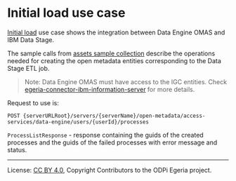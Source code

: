 <!-- SPDX-License-Identifier: CC-BY-4.0 -->
<!-- Copyright Contributors to the ODPi Egeria project. -->

# Initial load use case

[Initial load](../samples/initial-load/data-stage) use case shows the integration between 
Data Engine OMAS and IBM Data Stage.

The sample calls from [assets sample collection](../samples/collections/DataEngine-process_endpoints.postman_collection.json)
describe the operations needed for creating the open metadata entities corresponding to the Data Stage ETL job.

>Note: Data Engine OMAS must have access to the IGC entities. 
Check [egeria-connector-ibm-information-server](https://github.com/odpi/egeria-connector-ibm-information-server#ibm-infosphere-information-server-connectors)
for more details.

Request to use is: 

```
POST {serverURLRoot}/servers/{serverName}/open-metadata/access-services/data-engine/users/{userId}/processes
```

`ProcessListResponse` - response containing the guids of the created processes 
and the guids of the failed processes with error message and status.


----
License: [CC BY 4.0](https://creativecommons.org/licenses/by/4.0/),
Copyright Contributors to the ODPi Egeria project.